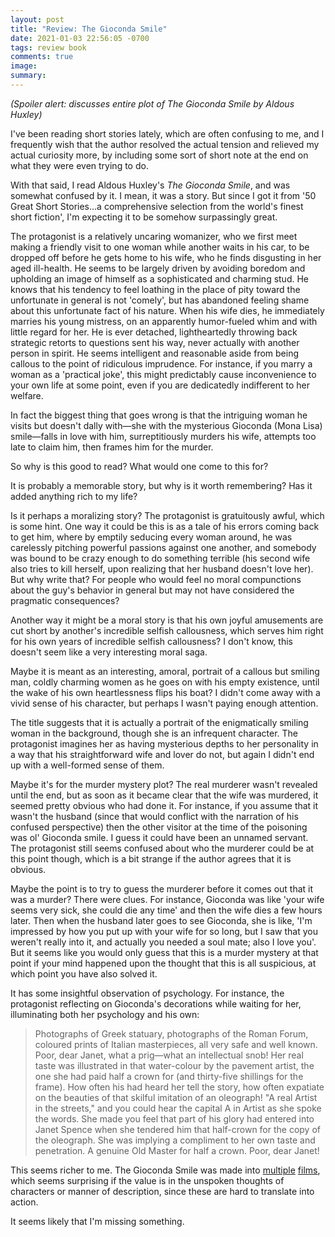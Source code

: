 ```yaml
---
layout: post
title: "Review: The Gioconda Smile"
date: 2021-01-03 22:56:05 -0700
tags: review book
comments: true
image:
summary:
---
```

*(Spoiler alert: discusses entire plot of The Gioconda Smile by Aldous Huxley)*

I've been reading short stories lately, which are often confusing to me, and I frequently wish that the author resolved the actual tension and relieved my actual curiosity more, by including some sort of short note at the end on what they were even trying to do.

With that said, I read Aldous Huxley's *The Gioconda Smile*, and was somewhat confused by it. I mean, it was a story. But since I got it from '50 Great Short Stories...a comprehensive selection from the world's finest short fiction', I'm expecting it to be somehow surpassingly great.

The protagonist is a relatively uncaring womanizer, who we first meet making a friendly visit to one woman while another waits in his car, to be dropped off before he gets home to his wife, who he finds disgusting in her aged ill-health. He seems to be largely driven by avoiding boredom and upholding an image of himself as a sophisticated and charming stud. He knows that his tendency to feel loathing in the place of pity toward the unfortunate in general is not 'comely', but has abandoned feeling shame about this unfortunate fact of his nature. When his wife dies, he immediately marries his young mistress, on an apparently humor-fueled whim and with little regard for her. He is ever detached, lightheartedly throwing back strategic retorts to questions sent his way, never actually with another person in spirit. He seems intelligent and reasonable aside from being callous to the point of ridiculous imprudence. For instance, if you marry a woman as a 'practical joke', this might predictably cause inconvenience to your own life at some point, even if you are dedicatedly indifferent to her welfare.

In fact the biggest thing that goes wrong is that the intriguing woman he visits but doesn't dally with&mdash;she with the mysterious Gioconda (Mona Lisa) smile&mdash;falls in love with him, surreptitiously murders his wife, attempts too late to claim him, then frames him for the murder.

So why is this good to read? What would one come to this for?

It is probably a memorable story, but why is it worth remembering? Has it added anything rich to my life?

Is it perhaps a moralizing story? The protagonist is gratuitously awful, which is some hint. One way it could be this is as a tale of his errors coming back to get him, where by emptily seducing every woman around, he was carelessly pitching powerful passions against one another, and somebody was bound to be crazy enough to do something terrible (his second wife also tries to kill herself, upon realizing that her husband doesn't love her). But why write that? For people who would feel no moral compunctions about the guy's behavior in general but may not have considered the pragmatic consequences?

Another way it might be a moral story is that his own joyful amusements are cut short by another's incredible selfish callousness, which serves him right for his own years of incredible selfish callousness? I don't know, this doesn't seem like a very interesting moral saga.

Maybe it is meant as an interesting, amoral, portrait of a callous but smiling man, coldly charming women as he goes on with his empty existence, until the wake of his own heartlessness flips his boat? I didn't come away with a vivid sense of his character, but perhaps I wasn't paying enough attention.

The title suggests that it is actually a portrait of the enigmatically smiling woman in the background, though she is an infrequent character. The protagonist imagines her as having mysterious depths to her personality in a way that his straightforward wife and lover do not, but again I didn't end up with a well-formed sense of them.

Maybe it's for the murder mystery plot? The real murderer wasn't revealed until the end, but as soon as it became clear that the wife was murdered, it seemed pretty obvious who had done it. For instance, if you assume that it wasn't the husband (since that would conflict with the narration of his confused perspective) then the other visitor at the time of the poisoning was ol' Gioconda smile. I guess it could have been an unnamed servant. The protagonist still seems confused about who the murderer could be at this point though, which is a bit strange if the author agrees that it is obvious.

Maybe the point is to try to guess the murderer before it comes out that it was a murder? There were clues. For instance, Gioconda was like 'your wife seems very sick, she could die any time' and then the wife dies a few hours later. Then when the husband later goes to see Gioconda, she is like, 'I'm impressed by how you put up with your wife for so long, but I saw that you weren't really into it, and actually you needed a soul mate; also I love you'. But it seems like you would only guess that this is a murder mystery at that point if your mind happened upon the thought that this is all suspicious, at which point you have also solved it.

It has some insightful observation of psychology. For instance, the protagonist reflecting on Gioconda's decorations while waiting for her, illuminating both her psychology and his own:

> Photographs of Greek statuary, photographs of the Roman Forum, coloured prints of Italian masterpieces, all very safe and well known. Poor, dear Janet, what a prig—what an intellectual snob! Her real taste was illustrated in that water-colour by the pavement artist, the one she had paid half a crown for (and thirty-five shillings for the frame). How often his had heard her tell the story, how often expatiate on the beauties of that skilful imitation of an oleograph! "A real Artist in the streets," and you could hear the capital A in Artist as she spoke the words. She made you feel that part of his glory had entered into Janet Spence when she tendered him that half-crown for the copy of the oleograph. She was implying a compliment to her own taste and penetration. A genuine Old Master for half a crown. Poor, dear Janet!

This seems richer to me. The Gioconda Smile was made into [multiple](https://en.wikipedia.org/wiki/A_Woman%27s_Vengeance) [films](https://en.wikipedia.org/wiki/The_Gioconda_Smile_(film)), which seems surprising if the value is in the unspoken thoughts of characters or manner of description, since these are hard to translate into action.

It seems likely that I'm missing something.

